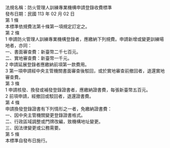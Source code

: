 法規名稱：防火管理人訓練專業機構申請登錄收費標準  
發布日期：民國 113 年 02 月 02 日  
第 1 條  
本標準依規費法第十條第一項規定訂定之。  
第 2 條  
1 申請防火管理人訓練專業機構登錄者，應繳納下列規費。申請新增或變更訓練場地者，亦同：  
一、書面審查費：新臺幣二千七百元。  
二、實地審查費：新臺幣一千元。  
2 申請延展登錄者應繳納前項第一款費用。  
3 第一項申請經中央主管機關書面審查後駁回，或於實地審查前撤回者，退還實地審查費。  
第 3 條  
1 申請核發、換發或補發登錄證書者，應繳納證書費，每張新臺幣五百元。  
2 前項申請，經撤回或駁回者，退還證書費。  
第 4 條  
申請換發登錄證書有下列情形之一者，免繳納證書費：  
一、因中央主管機關變更登錄證書格式。  
二、行政區域調整或門牌改編，致機構地址變更。  
三、因法律變更或公務需要。  
第 5 條  
本標準自發布日施行。  


